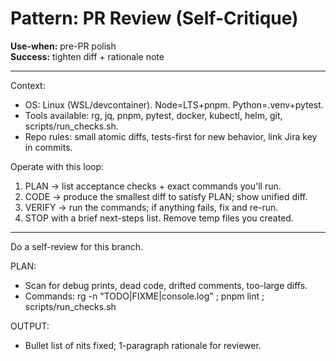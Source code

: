 # Pattern: PR Review (Self-Critique)

**Use-when:** pre-PR polish  
**Success:** tighten diff + rationale note

---

Context:
- OS: Linux (WSL/devcontainer). Node=LTS+pnpm. Python=.venv+pytest.
- Tools available: rg, jq, pnpm, pytest, docker, kubectl, helm, git, scripts/run_checks.sh.
- Repo rules: small atomic diffs, tests-first for new behavior, link Jira key in commits.

Operate with this loop:
1) PLAN → list acceptance checks + exact commands you'll run.
2) CODE → produce the smallest diff to satisfy PLAN; show unified diff.
3) VERIFY → run the commands; if anything fails, fix and re-run.
4) STOP with a brief next-steps list. Remove temp files you created.

---

Do a self-review for this branch.

PLAN:
- Scan for debug prints, dead code, drifted comments, too-large diffs.
- Commands: rg -n "TODO|FIXME|console\.log" ; pnpm lint ; scripts/run_checks.sh

OUTPUT:
- Bullet list of nits fixed; 1-paragraph rationale for reviewer.
